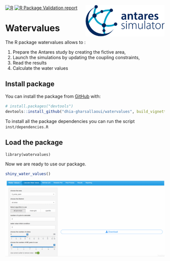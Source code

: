 [![R](https://github.com/dhia-gharsallaoui/watervalues/actions/workflows/r.yaml/badge.svg)](https://github.com/dhia-gharsallaoui/watervalues/actions/workflows/r.yaml)
[![R Package Validation report](https://github.com/dhia-gharsallaoui/watervalues/actions/workflows/Validation_report.yml/badge.svg?branch=main)](https://github.com/dhia-gharsallaoui/watervalues/actions/workflows/Validation_report.yml)
<img src="vignettes/images/antares_simulator.png" align="right" width=250 />
<br/>


# Watervalues

The R package watervalues allows to :
1. Prepare the Antares study by creating the fictive area,
2. Launch the simulations by updating the coupling constraints,
3. Read the results 
4. Calculate the water values

## Install package


You can install the package from [GitHub](https://github.com/) with:

```r
# install.packages("devtools")
devtools::install_github("dhia-gharsallaoui/watervalues", build_vignettes = TRUE)
```

To install all the package dependencies you can run the script `inst/dependencies.R`

## Load the package
```{r Load the package, eval=TRUE}
library(watervalues)
```


Now we are ready to use our package.

```r
shiny_water_values()
```

 ![tutorial](https://github.com/dhia-gharsallaoui/watervalues/blob/main/vignettes/images/calculate%20water%20values.gif?raw=true)
